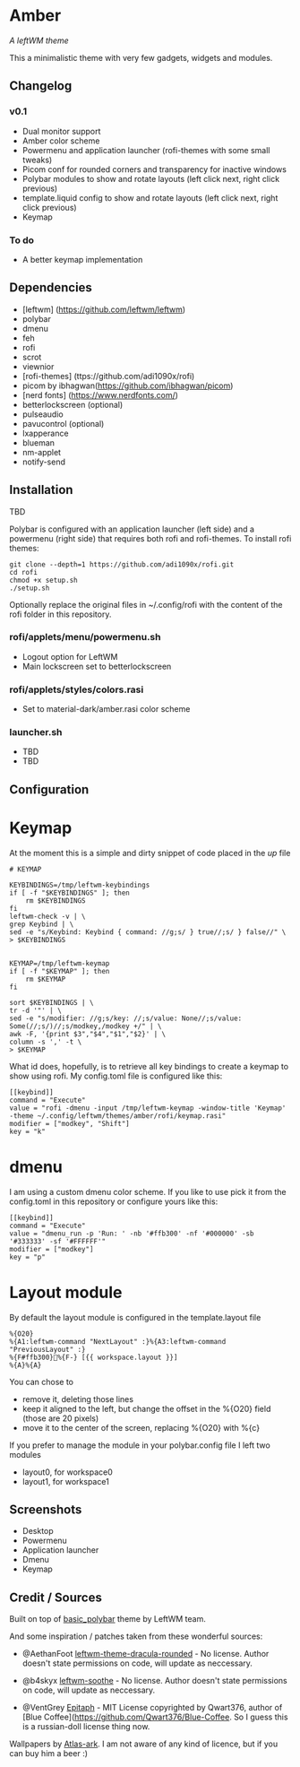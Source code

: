 # Amber
*A leftWM theme*

This a minimalistic theme with very few gadgets, widgets and modules.
 
## Changelog

### v0.1
- Dual monitor support
- Amber color scheme
- Powermenu and application launcher (rofi-themes with some small tweaks)
- Picom conf for rounded corners and transparency for inactive windows
- Polybar modules to show and rotate layouts (left click next, right click previous)
- template.liquid config to show and rotate layouts (left click next, right click previous) 
- Keymap


### To do
- A better keymap implementation

## Dependencies

- [leftwm] (https://github.com/leftwm/leftwm)
- polybar
- dmenu 
- feh
- rofi 
- scrot
- viewnior
- [rofi-themes] (ttps://github.com/adi1090x/rofi)
- picom by ibhagwan(https://github.com/ibhagwan/picom)
- [nerd fonts] (https://www.nerdfonts.com/)
- betterlockscreen (optional)
- pulseaudio
- pavucontrol (optional)
- lxapperance
- blueman
- nm-applet
- notify-send



## Installation
TBD

Polybar is configured with an application launcher (left side) and a powermenu (right side) that requires both rofi and rofi-themes.
To install rofi themes:
```
git clone --depth=1 https://github.com/adi1090x/rofi.git
cd rofi
chmod +x setup.sh
./setup.sh
```
Optionally replace the original files in ~/.config/rofi with the content of the rofi folder in this repository.

### rofi/applets/menu/powermenu.sh
- Logout option for LeftWM
- Main lockscreen set to betterlockscreen

### rofi/applets/styles/colors.rasi
- Set to material-dark/amber.rasi color scheme

### launcher.sh
- TBD
- TBD


## Configuration

# Keymap
At the moment this is a simple and dirty snippet of code placed in the *up* file

```
# KEYMAP

KEYBINDINGS=/tmp/leftwm-keybindings
if [ -f "$KEYBINDINGS" ]; then
    rm $KEYBINDINGS
fi
leftwm-check -v | \
grep Keybind | \
sed -e "s/Keybind: Keybind { command: //g;s/ } true//;s/ } false//" \
> $KEYBINDINGS


KEYMAP=/tmp/leftwm-keymap
if [ -f "$KEYMAP" ]; then
    rm $KEYMAP
fi

sort $KEYBINDINGS | \
tr -d '"' | \
sed -e "s/modifier: //g;s/key: //;s/value: None//;s/value: Some(//;s/)//;s/modkey,/modkey +/" | \
awk -F, '{print $3","$4","$1","$2}' | \
column -s ',' -t \
> $KEYMAP
```

What id does, hopefully, is to retrieve all key bindings to create a keymap to show using rofi.
My config.toml file is configured like this:

```
[[keybind]]
command = "Execute"
value = "rofi -dmenu -input /tmp/leftwm-keymap -window-title 'Keymap' -theme ~/.config/leftwm/themes/amber/rofi/keymap.rasi"
modifier = ["modkey", "Shift"]
key = "k"
```


# dmenu
I am using a custom dmenu color scheme. If you like to use pick it from the config.toml in this repository or configure yours like this:

```
[[keybind]]
command = "Execute"
value = "dmenu_run -p 'Run: ' -nb '#ffb300' -nf '#000000' -sb '#333333' -sf '#FFFFFF'"
modifier = ["modkey"]
key = "p"
```

# Layout module
By default the layout module is configured in the template.layout file
```
%{O20}
%{A1:leftwm-command "NextLayout" :}%{A3:leftwm-command "PreviousLayout" :}
%{F#ffb300}%{F-} [{{ workspace.layout }}]
%{A}%{A}
```
You can chose to 
- remove it, deleting those lines
- keep it aligned to the left, but change the offset in the %{O20} field (those are 20 pixels)
- move it to the center of the screen, replacing %{O20} with %{c}

If you prefer to manage the module in your polybar.config file I left two modules
- layout0, for workspace0
- layout1, for workspace1



## Screenshots

- Desktop
- Powermenu
- Application launcher
- Dmenu
- Keymap


## Credit / Sources
Built on top of [basic_polybar](https://github.com/leftwm/leftwm/tree/main/themes/basic_polybar) theme by LeftWM team.

And some inspiration / patches taken from these wonderful sources:

- @AethanFoot [leftwm-theme-dracula-rounded](https://github.com/AethanFoot/leftwm-theme-dracula-rounded) - No license. Author doesn't state permissions on code, will update as neccessary.

- @b4skyx [leftwm-soothe](https://github.com/b4skyx/leftwm-soothe) - No license. Author doesn't state permissions on code, will update as neccessary.

- @VentGrey [Epitaph](https://github.com/VentGrey/Epitaph/) - MIT License copyrighted by Qwart376, author of [Blue Coffee](https://github.com/Qwart376/Blue-Coffee. So I guess this is a russian-doll license thing now.

Wallpapers by [Atlas-ark](https://www.reddit.com/user/atlas-ark/). I am not aware of any kind of licence, but if you can buy him a beer :)

